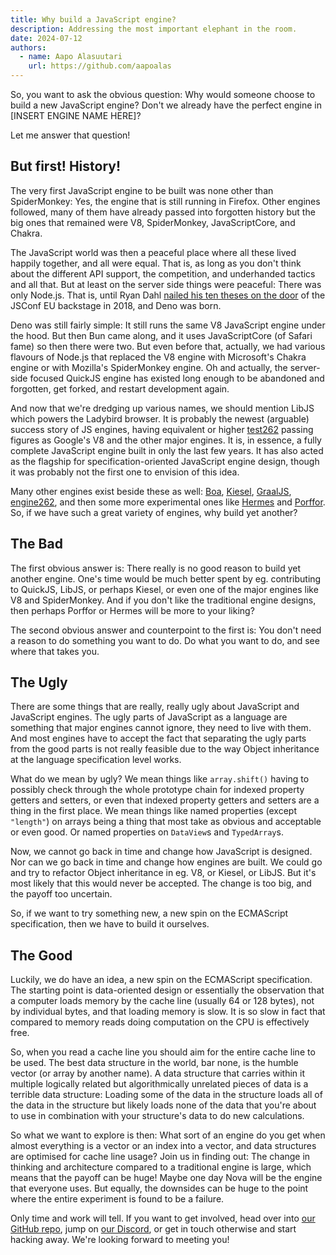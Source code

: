 ```yaml
---
title: Why build a JavaScript engine?
description: Addressing the most important elephant in the room.
date: 2024-07-12
authors:
  - name: Aapo Alasuutari
    url: https://github.com/aapoalas
---
```


So, you want to ask the obvious question: Why would someone choose to build a
new JavaScript engine? Don't we already have the perfect engine in [INSERT
ENGINE NAME HERE]?

Let me answer that question!

## But first! History!

The very first JavaScript engine to be built was none other than SpiderMonkey:
Yes, the engine that is still running in Firefox. Other engines followed, many
of them have already passed into forgotten history but the big ones that
remained were V8, SpiderMonkey, JavaScriptCore, and Chakra.

The JavaScript world was then a peaceful place where all these lived happily
together, and all were equal. That is, as long as you don't think about the
different API support, the competition, and underhanded tactics and all that.
But at least on the server side things were peaceful: There was only Node.js.
That is, until Ryan Dahl
[nailed his ten theses on the door](https://www.youtube.com/watch?v=M3BM9TB-8yA)
of the JSConf EU backstage in 2018, and Deno was born.

Deno was still fairly simple: It still runs the same V8 JavaScript engine under
the hood. But then Bun came along, and it uses JavaScriptCore (of Safari fame)
so then there were two. But even before that, actually, we had various flavours
of Node.js that replaced the V8 engine with Microsoft's Chakra engine or with
Mozilla's SpiderMonkey engine. Oh and actually, the server-side focused QuickJS
engine has existed long enough to be abandoned and forgotten, get forked, and
restart development again.

And now that we're dredging up various names, we should mention LibJS which
powers the Ladybird browser. It is probably the newest (arguable) success story
of JS engines, having equivalent or higher
[test262](https://test262.fyi/#|v8,sm,jsc,libjs) passing figures as Google's V8
and the other major engines. It is, in essence, a fully complete JavaScript
engine built in only the last few years. It has also acted as the flagship for
specification-oriented JavaScript engine design, though it was probably not the
first one to envision of this idea.

Many other engines exist beside these as well: [Boa](https://boajs.dev/),
[Kiesel](https://kiesel.dev/), [GraalJS](https://github.com/oracle/graaljs),
[engine262](https://engine262.js.org/), and then some more experimental ones
like [Hermes](https://github.com/facebook/hermes) and
[Porffor](https://porffor.dev/). So, if we have such a great variety of engines,
why build yet another?

## The Bad

The first obvious answer is: There really is no good reason to build yet another
engine. One's time would be much better spent by eg. contributing to QuickJS,
LibJS, or perhaps Kiesel, or even one of the major engines like V8 and
SpiderMonkey. And if you don't like the traditional engine designs, then perhaps
Porffor or Hermes will be more to your liking?

The second obvious answer and counterpoint to the first is: You don't need a
reason to do something you want to do. Do what you want to do, and see where
that takes you.

## The Ugly

There are some things that are really, really ugly about JavaScript and
JavaScript engines. The ugly parts of JavaScript as a language are something
that major engines cannot ignore, they need to live with them. And most engines
have to accept the fact that separating the ugly parts from the good parts is
not really feasible due to the way Object inheritance at the language
specification level works.

What do we mean by ugly? We mean things like `array.shift()` having to possibly
check through the whole prototype chain for indexed property getters and
setters, or even that indexed property getters and setters are a thing in the
first place. We mean things like named properties (except `"length"`) on arrays
being a thing that most take as obvious and acceptable or even good. Or named
properties on `DataView`s and `TypedArray`s.

Now, we cannot go back in time and change how JavaScript is designed. Nor can we
go back in time and change how engines are built. We could go and try to
refactor Object inheritance in eg. V8, or Kiesel, or LibJS. But it's most likely
that this would never be accepted. The change is too big, and the payoff too
uncertain.

So, if we want to try something new, a new spin on the ECMAScript specification,
then we have to build it ourselves.

## The Good

Luckily, we do have an idea, a new spin on the ECMAScript specification. The
starting point is data-oriented design or essentially the observation that a
computer loads memory by the cache line (usually 64 or 128 bytes), not by
individual bytes, and that loading memory is slow. It is so slow in fact that
compared to memory reads doing computation on the CPU is effectively free.

So, when you read a cache line you should aim for the entire cache line to be
used. The best data structure in the world, bar none, is the humble vector (or
array by another name). A data structure that carries within it multiple
logically related but algorithmically unrelated pieces of data is a terrible
data structure: Loading some of the data in the structure loads all of the data
in the structure but likely loads none of the data that you're about to use in
combination with your structure's data to do new calculations.

So what we want to explore is then: What sort of an engine do you get when
almost everything is a vector or an index into a vector, and data structures are
optimised for cache line usage? Join us in finding out: The change in thinking
and architecture compared to a traditional engine is large, which means that the
payoff can be huge! Maybe one day Nova will be the engine that everyone uses.
But equally, the downsides can be huge to the point where the entire experiment
is found to be a failure.

Only time and work will tell. If you want to get involved, head over into
[our GitHub repo](https://github.com/trynova/nova), jump on
[our Discord](https://discord.gg/bwY4TRB8J7), or get in touch otherwise and
start hacking away. We're looking forward to meeting you!
